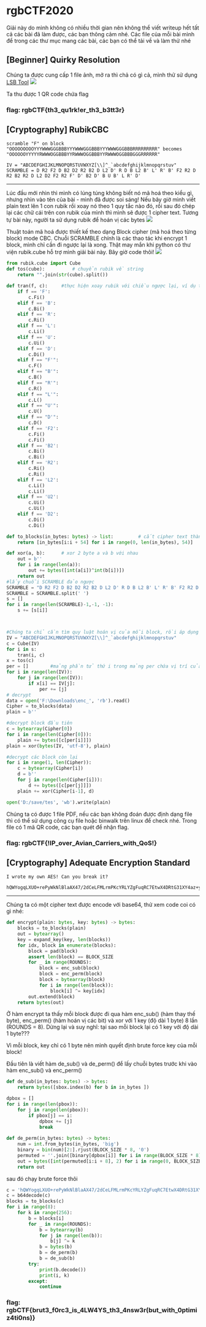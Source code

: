 # rgbCTF2020

Giải này do mình không có nhiều thời gian nên không thể viết writeup hết tất cả các bài đã làm được, các bạn thông cảm nhé. Các file của mỗi bài mình để trong các thư mục mang các bài, các bạn có thể tải về và làm thử nhé

## [Beginner] Quirky Resolution

Chúng ta được cung cấp 1 file ảnh, mở ra thì chả có gì cả, mình thử sử dụng [LSB Tool](https://desudesutalk.github.io/lsbtools/) 
<img src="Quirky Resolution/LSB.png">

Ta thu được 1 QR code chứa flag

### flag: rgbCTF{th3_qu1rk!er_th3_b3tt3r}

## [Cryptography] RubikCBC
```
scramble "F" on block "OOOOOOOOOYYYWWWGGGBBBYYYWWWGGGBBBYYYWWWGGGBBBRRRRRRRRR" becomes "OOOOOOYYYYYRWWWOGGBBBYYRWWWOGGBBBYYRWWWOGGBBBGGGRRRRRR"

IV = "ABCDEFGHIJKLMNOPQRSTUVWXYZ[\\]^_`abcdefghijklmnopqrstuv"
SCRAMBLE = D R2 F2 D B2 D2 R2 B2 D L2 D' R D B L2 B' L' R' B' F2 R2 D R2 B2 R2 D L2 D2 F2 R2 F' D' B2 D' B U B' L R' D'
```
---------------------------------------------------------------------------------------------

Lúc đầu mới nhìn thì mình có lúng túng không biết nó mã hoá theo kiểu gì, nhưng nhìn vào tên của bài - mình đã được soi sáng! 
Nếu bây giờ mình viết plain text lên 1 con rubik rồi xoay nó theo 1 quy tắc nào đó, rồi sau đó chép lại các chữ cái trên con rubik của mình thì mình sẽ được 1 cipher text. Tương tự bài này, người ta sử dụng rubik để hoán vị các bytes 
<img src="RubikCBC/Rubik.png">

Thuật toán mã hoá được thiết kế theo dạng Block cipher (mã hoá theo từng block) mode CBC. Chuỗi SCRAMBLE chính là các thao tác khi encrypt 1 block, mình chỉ cần đi ngược lại là xong.  Thật may mắn khi python có thư viện rubik.cube hỗ trợ mình giải bài này. Bây giờ code thôi!
<img src="RubikCBC/modeCBC.png">

```python
from rubik.cube import Cube
def tos(cube):			# chuyển rubik về string
    return "".join(str(cube).split())

def tran(f, c):		#thực hiện xoay rubik với chiều ngược lại, ví dụ truyền vào "F" thì nó sẽ thực hiện hành động "F'"
	if f == 'F':
		c.Fi()
	elif f == 'B':
		c.Bi()
	elif f == 'R':
		c.Ri()
	elif f == 'L':
		c.Li()
	elif f == 'U':
		c.Ui()
	elif f == 'D':
		c.Di()
	elif f == "F'":
		c.F()
	elif f == "B'":
		c.B()
	elif f == "R'":
		c.R()
	elif f == "L'":
		c.L()
	elif f == "U'":
		c.U()
	elif f == "D'":
		c.D()
	elif f == 'F2':
		c.Fi()
		c.Fi()
	elif f == 'B2':
		c.Bi()
		c.Bi()
	elif f == 'R2':
		c.Ri()
		c.Ri()
	elif f == 'L2':
		c.Li()
		c.Li()
	elif f == 'U2':
		c.Ui()
		c.Ui()
	elif f == 'D2':
		c.Di()
		c.Di()

def to_blocks(in_bytes: bytes) -> list:			# cắt cipher text thành các block 54 byte
	return [in_bytes[i:i + 54] for i in range(0, len(in_bytes), 54)]

def xor(a, b):		# xor 2 byte a và b với nhau
	out = b''
	for i in range(len(a)):
		out += bytes([int(a[i])^int(b[i])])
	return out
#lấy chuỗi SCRAMBLE đảo ngược
SCRAMBLE = "D R2 F2 D B2 D2 R2 B2 D L2 D' R D B L2 B' L' R' B' F2 R2 D R2 B2 R2 D L2 D2 F2 R2 F' D' B2 D' B U B' L R' D'"
SCRAMBLE = SCRAMBLE.split(' ')
s = []
for i in range(len(SCRAMBLE)-1,-1, -1):
	s += [s[i]]



#Chúng ta chỉ cần tìm quy luật hoán vị của mỗi block, rồi áp dụng nó nhiều lần
IV = "ABCDEFGHIJKLMNOPQRSTUVWXYZ[\\]^_`abcdefghijklmnopqrstuv"
c = Cube(IV)
for i in s:
	tran(i, c)
x = tos(c)
per = []		#mảng phần tử thứ i trong mảng per chứa vị trí của byte thứ i của plain text trong cipher text (với mỗi block)
for i in range(len(IV)):
	for j in range(len(IV)):
		if x[i] == IV[j]:
			per += [j]
# decrypt			
data = open('F:\Downloads\enc_', 'rb').read()
Cipher = to_blocks(data)
plain = b''

#decrypt block đầu tiên
c = bytearray(Cipher[0])
for i in range(len(Cipher[0])):
	plain += bytes([c[per[i]]])
plain = xor(bytes(IV, 'utf-8'), plain)

#decrypt các block còn lại
for i in range(1, len(Cipher)):
	c = bytearray(Cipher[i])
	d = b''
	for j in range(len(Cipher[i])):
		d += bytes([c[per[j]]])
	plain += xor(Cipher[i-1], d)

open('D:/save/tes', 'wb').write(plain)
```

Chúng ta có được 1 file PDF, nếu các bạn không đoán được định dạng file thì có thể sử dụng công cụ file hoặc binwalk trên linux để check nhé.
Trong file có 1 mã QR code, các bạn quét để nhận flag.
### flag: rgbCTF{!IP_over_Avian_Carriers_with_QoS!}


## [Cryptography] Adequate Encryption Standard
```
I wrote my own AES! Can you break it?

hQWYogqLXUO+rePyWkNlBlaAX47/2dCeLFMLrmPKcYRLYZgFuqRC7EtwX4DRtG31XY4az+yOvJJ/pwWR0/J9gg==
```
-----------------------------------------------
Chúng ta có một cipher text được encode với base64, thử xem code coi có gì nhé:

```python
def encrypt(plain: bytes, key: bytes) -> bytes:
    blocks = to_blocks(plain)
    out = bytearray()
    key = expand_key(key, len(blocks))
    for idx, block in enumerate(blocks):
        block = pad(block)
        assert len(block) == BLOCK_SIZE
        for _ in range(ROUNDS):
            block = enc_sub(block)
            block = enc_perm(block)
            block = bytearray(block)
            for i in range(len(block)):
                block[i] ^= key[idx]
        out.extend(block)
    return bytes(out)
```
Ở hàm encrypt ta thấy mỗi block được đi qua hàm enc_sub() (hàm thay thế byte), enc_perm() (hàm hoán vị các bit) và xor với 1 key (độ dài 1 byte) 8 lần (ROUNDS = 8). 
Dừng lại và suy nghĩ: tại sao mỗi block lại có 1 key với độ dài 1 byte???

Vì mỗi block, key chỉ có 1 byte nên mình quyết định brute force key của mỗi block!

Đầu tiên là viết hàm de_sub() và de_perm() để lấy chuỗi bytes trước khi vào hàm  enc_sub() và enc_perm()
```python
def de_sub(in_bytes: bytes) -> bytes:
    return bytes([sbox.index(b) for b in in_bytes ])

dpbox = []
for i in range(len(pbox)):
	for j in range(len(pbox)):
		if pbox[j] == i:
			dpbox += [j]
			break
      
def de_perm(in_bytes: bytes) -> bytes:
    num = int.from_bytes(in_bytes, 'big')
    binary = bin(num)[2:].rjust(BLOCK_SIZE * 8, '0')
    permuted = ''.join([binary[dpbox[i]] for i in range(BLOCK_SIZE * 8)])    # doi vi tri cac bit
    out = bytes([int(permuted[i:i + 8], 2) for i in range(0, BLOCK_SIZE * 8, 8)])   # chuyen lai ve byte
    return out
```
sau đó chạy brute force thôi
```python
c = 'hQWYogqLXUO+rePyWkNlBlaAX47/2dCeLFMLrmPKcYRLYZgFuqRC7EtwX4DRtG31XY4az+yOvJJ/pwWR0/J9gg=='
c = b64decode(c)
blocks = to_blocks(c)
for i in range(8):
    for k in range(256):
        b = blocks[i]
        for _ in range(ROUNDS):
            b = bytearray(b)
            for j in range(len(b)):
                b[j] ^= k
            b = bytes(b)
            b = de_perm(b)
            b = de_sub(b)
        try:
            print(b.decode())
            print(i, k)
        except:
            continue

```
 ### flag: rgbCTF{brut3_f0rc3_is_4LW4YS_th3_4nsw3r(but_with_0ptimiz4ti0ns)}
